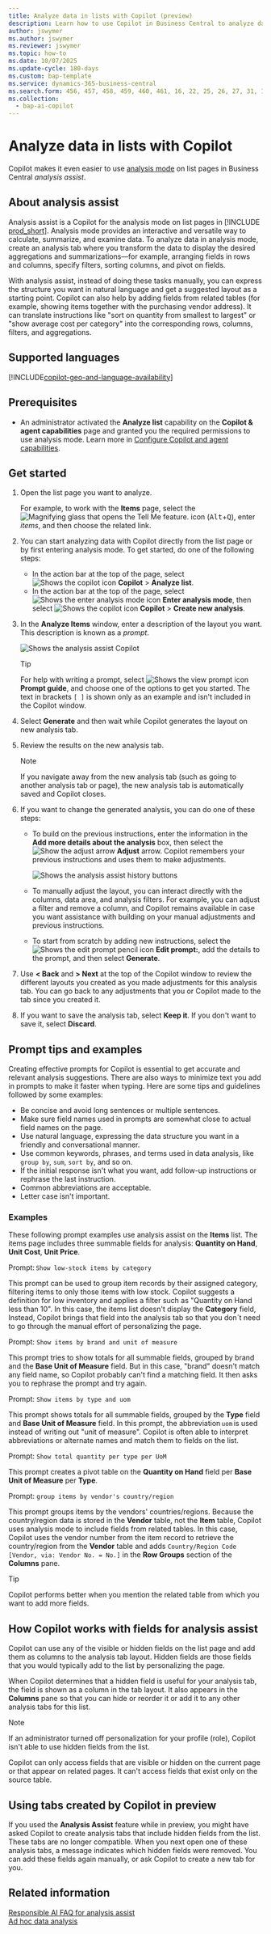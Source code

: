 ```yaml
---
title: Analyze data in lists with Copilot (preview)
description: Learn how to use Copilot in Business Central to analyze data.
author: jswymer 
ms.author: jswymer
ms.reviewer: jswymer
ms.topic: how-to
ms.date: 10/07/2025
ms.update-cycle: 180-days
ms.custom: bap-template
ms.service: dynamics-365-business-central
ms.search.form: 456, 457, 458, 459, 460, 461, 16, 22, 25, 26, 27, 31, 143, 144, 9300, 9301, 9303, 9304, 9305, 9306, 9307, 9309, 9310, 9311
ms.collection:
  - bap-ai-copilot
---
```

# Analyze data in lists with Copilot

Copilot makes it even easier to use [analysis mode](analysis-mode.md) on list pages in Business Central *analysis assist*. 

## About analysis assist

Analysis assist is a Copilot for the analysis mode on list pages in [!INCLUDE [prod_short](includes/prod_short.md)]. Analysis mode provides an interactive and versatile way to calculate, summarize, and examine data. To analyze data in analysis mode, create an analysis tab where you transform the data to display the desired aggregations and summarizations—for example, arranging fields in rows and columns, specify filters, sorting columns, and pivot on fields.

With analysis assist, instead of doing these tasks manually, you can express the structure you want in natural language and get a suggested layout as a starting point. Copilot can also help by adding fields from related tables (for example, showing items together with the purchasing vendor address). It can translate instructions like "sort on quantity from smallest to largest" or "show average cost per category" into the corresponding rows, columns, filters, and aggregations.

## Supported languages

[!INCLUDE[copilot-geo-and-language-availability](includes/copilot-language-support.md)]

## Prerequisites

- An administrator activated the **Analyze list** capability on the **Copilot & agent capabilities** page and granted you the required permissions to use analysis mode. Learn more in [Configure Copilot and agent capabilities](enable-ai.md).  

## Get started

1. Open the list page you want to analyze.

   For example, to work with the **Items** page, select the ![Magnifying glass that opens the Tell Me feature.](media/ui-search/search_small.png) icon (<kbd>Alt</kbd>+<kbd>Q</kbd>), enter *items*, and then choose the related link.

1. You can start analyzing data with Copilot directly from the list page or by first entering analysis mode. To get started, do one of the following steps:

    - In the action bar at the top of the page, select ![Shows the copilot icon](media/copilot-icon.png) **Copilot** > **Analyze list**.
    - In the action bar at the top of the page, select ![Shows the enter analysis mode icon](media/analysis-mode-icon.png) **Enter analysis mode**, then select ![Shows the copilot icon](media/copilot-icon.png) **Copilot** > **Create new analysis**.

1. In the **Analyze Items** window, enter a description of the layout you want. This description is known as a *prompt*.

    ![Shows the analysis assist Copilot](media/analysis-assist.svg)

    > [!TIP]
    > For help with writing a prompt, select ![Shows the view prompt icon](media/prompt-guide-icon.png) **Prompt guide**, and choose one of the options to get you started. The text in brackets `[ ]` is shown only as an example and isn't included in the Copilot window.

1. Select **Generate** and then wait while Copilot generates the layout on new analysis tab.
1. Review the results on the new analysis tab.

   > [!NOTE]
   > If you navigate away from the new analysis tab (such as going to another analysis tab or page), the new analysis tab is automatically saved and Copilot closes.

1. If you want to change the generated analysis, you can do one of these steps:

   - To build on the previous instructions, enter the information in the **Add more details about the analysis** box, then select the ![Show the adjust arrow](media/analysis-assist-adjust-button.png) **Adjust** arrow. Copilot remembers your previous instructions and uses them to make adjustments.

     ![Shows the analysis assist history buttons](media/analysis-assist-paging.svg)

   - To manually adjust the layout, you can interact directly with the columns, data area, and analysis filters. For example, you can adjust a filter and remove a column, and Copilot remains available in case you want assistance with building on your manual adjustments and previous instructions.
   - To start from scratch by adding new instructions, select the ![Shows the edit prompt pencil icon](media/edit-pencil.png) **Edit prompt:**, add the details to the prompt, and then select **Generate**.

1. Use **< Back** and **> Next** at the top of the Copilot window to review the different layouts you created as you made adjustments for this analysis tab. You can go back to any adjustments that you or Copilot made to the tab since you created it.

1. If you want to save the analysis tab, select **Keep it**. If you don't want to save it, select **Discard**.

## Prompt tips and examples

Creating effective prompts for Copilot is essential to get accurate and relevant analysis suggestions. There are also ways to minimize text you add in prompts to make it faster when typing. Here are some tips and guidelines followed by some examples:

- Be concise and avoid long sentences or multiple sentences.
- Make sure field names used in prompts are somewhat close to actual field names on the page.
- Use natural language, expressing the data structure you want in a friendly and conversational manner.
- Use common keywords, phrases, and terms used in data analysis, like `group by`, `sum`, `sort by`, and so on.
- If the initial response isn't what you want, add follow-up instructions or rephrase the last instruction.
- Common abbreviations are acceptable.
- Letter case isn't important.

### Examples

These following prompt examples use analysis assist on the **Items** list. The items page includes three summable fields for analysis: **Quantity on Hand**, **Unit Cost**, **Unit Price**.

Prompt: `Show low-stock items by category`

This prompt can be used to group item records by their assigned category, filtering items to only those items with low stock. Copilot suggests a definition for low inventory and applies a filter such as "Quantity on Hand less than 10". In this case, the items list doesn't display the **Category** field, Instead, Copilot brings that field into the analysis tab so that you don´t need to go through the manual effort of personalizing the page.

Prompt: `Show items by brand and unit of measure`

This prompt tries to show totals for all summable fields, grouped by brand and the **Base Unit of Measure** field. But in this case, "brand" doesn't match any field name, so Copilot probably can't find a matching field. It then asks you to rephrase the prompt and try again.

Prompt: `Show items by type and uom`

This prompt shows totals for all summable fields, grouped by the **Type** field and **Base Unit of Measure** field. In this prompt, the abbreviation `uom` is used instead of writing out "unit of measure". Copilot is often able to interpret abbreviations or alternate names and match them to fields on the list.

Prompt: `Show total quantity per type per UoM`

This prompt creates a pivot table on the **Quantity on Hand** field per **Base Unit of Measure** per **Type**.

Prompt: `group items by vendor's country/region`

This prompt groups items by the vendors' countries/regions. Because the country/region data is stored in the **Vendor** table, not the **Item** table, Copilot uses analysis mode to include fields from related tables. In this case, Copilot uses the vendor number from the item record to retrieve the country/region from the **Vendor** table and adds `Country/Region Code [Vendor, via: Vendor No. = No.]` in the **Row Groups** section of the **Columns** pane.

> [!TIP]
> Copilot performs better when you mention the related table from which you want to add more fields.

## How Copilot works with fields for analysis assist

Copilot can use any of the visible or hidden fields on the list page and add them as columns to the analysis tab layout. Hidden fields are those fields that you would typically add to the list by personalizing the page.

When Copilot determines that a hidden field is useful for your analysis tab, the field is shown as a column in the tab layout. It also appears in the **Columns** pane so that you can hide or reorder it or add it to any other analysis tabs for this list.  

> [!NOTE]
> If an administrator turned off personalization for your profile (role), Copilot isn't able to use hidden fields from the list.

Copilot can only access fields that are visible or hidden on the current page or that appear on related pages. It can't access fields that exist only on the source table.

## Using tabs created by Copilot in preview

If you used the **Analysis Assist** feature while in preview, you might have asked Copilot to create analysis tabs that include hidden fields from the list. These tabs are no longer compatible. When you next open one of these analysis tabs, a message indicates which hidden fields were removed. You can add these fields again manually, or ask Copilot to create a new tab for you.

## Related information

[Responsible AI FAQ for analysis assist](faqs-analysis-assist.md)  
[Ad hoc data analysis](reports-adhoc-analysis.md)  
